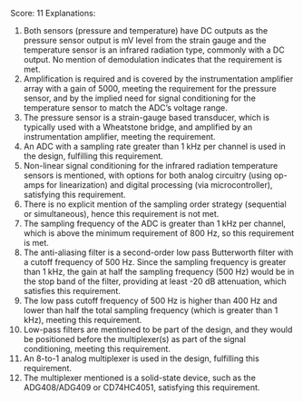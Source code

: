 Score: 11
Explanations: 
1. Both sensors (pressure and temperature) have DC outputs as the pressure sensor output is mV level from the strain gauge and the temperature sensor is an infrared radiation type, commonly with a DC output. No mention of demodulation indicates that the requirement is met.
2. Amplification is required and is covered by the instrumentation amplifier array with a gain of 5000, meeting the requirement for the pressure sensor, and by the implied need for signal conditioning for the temperature sensor to match the ADC’s voltage range.
3. The pressure sensor is a strain-gauge based transducer, which is typically used with a Wheatstone bridge, and amplified by an instrumentation amplifier, meeting the requirement.
4. An ADC with a sampling rate greater than 1 kHz per channel is used in the design, fulfilling this requirement.
5. Non-linear signal conditioning for the infrared radiation temperature sensors is mentioned, with options for both analog circuitry (using op-amps for linearization) and digital processing (via microcontroller), satisfying this requirement.
6. There is no explicit mention of the sampling order strategy (sequential or simultaneous), hence this requirement is not met.
7. The sampling frequency of the ADC is greater than 1 kHz per channel, which is above the minimum requirement of 800 Hz, so this requirement is met.
8. The anti-aliasing filter is a second-order low pass Butterworth filter with a cutoff frequency of 500 Hz. Since the sampling frequency is greater than 1 kHz, the gain at half the sampling frequency (500 Hz) would be in the stop band of the filter, providing at least -20 dB attenuation, which satisfies this requirement.
9. The low pass cutoff frequency of 500 Hz is higher than 400 Hz and lower than half the total sampling frequency (which is greater than 1 kHz), meeting this requirement.
10. Low-pass filters are mentioned to be part of the design, and they would be positioned before the multiplexer(s) as part of the signal conditioning, meeting this requirement.
11. An 8-to-1 analog multiplexer is used in the design, fulfilling this requirement.
12. The multiplexer mentioned is a solid-state device, such as the ADG408/ADG409 or CD74HC4051, satisfying this requirement.